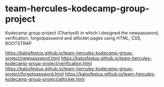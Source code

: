 # team-hercules-kodecamp-group-project
Kodecamp group project (Chartpoll) in which I designed the newpassword, verification, forgotpassword and allticket pages using HTML, CSS, BOOTSTRAP

<!-- Link to the pages -->
https://kalosfestus.github.io/team-hercules-kodecamp-group-project/newpassword.html
https://kalosfestus.github.io/team-hercules-kodecamp-group-project/verification.html
https://kalosfestus.github.io/team-hercules-kodecamp-group-project/forgotpassword.html
https://kalosfestus.github.io/team-hercules-kodecamp-group-project/allticket.html
